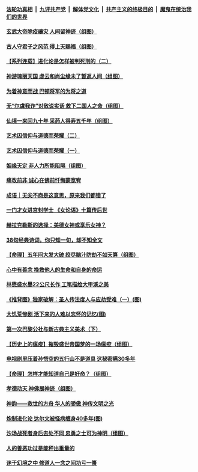 

####  [法轮功真相](../../../../basic/blob/master/README.md?t=05012001) &nbsp;|&nbsp; [九评共产党](../../../../9ping.md/blob/master/README.md?t=05012001) &nbsp;|&nbsp; [解体党文化](../../../../jtdwh.md/blob/master/README.md?t=05012001)  &nbsp;|&nbsp; [共产主义的终极目的](../../../../gczydzjmd.md/blob/master/README.md?t=05012001) &nbsp;|&nbsp; [魔鬼在统治我们的世界](../../../../mgztzwmdsj.md/blob/master/README.md?t=05012001) 

#### [玄武大帝除疫禳灾 人间留神迹（组图）](../pages/prog647/a102836177.md?t=05012001) 

#### [古人守君子之风范 得上天赐福（组图）](../pages/prog647/a102836170.md?t=05012001) 

#### [【系列连载】进化论是怎样被判死刑的（二）](../pages/prog647/a102835386.md?t=05012001) 

#### [神游瑰丽天国 虚云和尚尘缘未了暂返人间（组图）](../pages/prog647/a102835367.md?t=05012001) 

#### [为着神意而战 巴顿将军的为将之道](../pages/prog647/a102835130.md?t=05012001) 

#### [无“尔虞我诈”对敌说实话 救下二国人之命（组图）](../pages/prog647/a102834540.md?t=05012001) 

#### [仙境一来回九十年 采药人得寿五千年（组图）](../pages/prog647/a102834533.md?t=05012001) 

#### [艺术因信仰与道德而荣耀（二）](../pages/prog647/a102833659.md?t=05012001) 

#### [艺术因信仰与道德而荣耀（一）](../pages/prog647/a102833654.md?t=05012001) 

#### [姻缘天定 非人力所能阻隔（组图）](../pages/prog647/a102832719.md?t=05012001) 

#### [痛改前非 诚心在佛前忏悔蒙宽宥](../pages/prog647/a102832705.md?t=05012001) 

#### [成语｜无尖不商是这意思，原来我们都错了](../pages/prog647/a102832292.md?t=05012001) 

#### [一门才女进宫封学士 《女论语》十篇传后世](../pages/prog647/a102832196.md?t=05012001) 

#### [赫拉克勒斯的选择：美德女神或享乐女神？](../pages/prog647/a102832074.md?t=05012001) 

#### [38句经典诗词，你只知一句，却不知全文](../pages/prog647/a102831453.md?t=05012001) 

#### [【命理】五年间大发大破 绞尽脑汁防劫不如天算（组图）](../pages/prog647/a102831457.md?t=05012001) 

#### [心中有善念 挽救他人的生命和自身的命运](../pages/prog647/a102831452.md?t=05012001) 

#### [林懋盛水墨22公尺长作 工笔描绘大甲溪之美](../pages/prog647/a102830809.md?t=05012001) 

#### [《推背图》独家破解：圣人传法度人与应劫受难（一）(图)](../pages/prog647/a102830516.md?t=05012001) 

#### [大饥荒惨剧 活下来的人难以忘怀的记忆(图)](../pages/prog647/a102830500.md?t=05012001) 

#### [第一次巴黎公社与新古典主义美术（下）](../pages/prog647/a102830423.md?t=05012001) 

#### [【历史上的瘟疫】摧毁盛世帝国梦的一场瘟疫（组图）](../pages/prog647/a102827068.md?t=05012001) 

#### [电视剧里压着孙悟空的五行山不是道具 这秘密瞒30多年](../pages/prog647/a102829788.md?t=05012001) 

#### [【命理】怎样才能知道自己是好命？（组图）](../pages/prog647/a102829698.md?t=05012001) 

#### [孝德动天 神佛展神迹（组图）](../pages/prog647/a102829689.md?t=05012001) 

#### [神韵——救世的方舟 华人的骄傲 神传文明之光](../pages/prog647/a102829563.md?t=05012001) 

#### [炮制进化论 达尔文被怪病缠身40多年(图)](../pages/prog647/a102828859.md?t=05012001) 

#### [沙场战死者身后去处不同 忠勇之士可为神明（组图）](../pages/prog647/a102828792.md?t=05012001) 

#### [人的善恶功过是能秤出重量的](../pages/prog647/a102827970.md?t=05012001) 

#### [迷于幻境之中 修道人一念之间功亏一篑](../pages/prog647/a102827960.md?t=05012001) 

